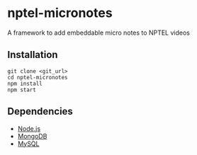 nptel-micronotes
================

A framework to add embeddable micro notes to NPTEL videos

Installation
------------
```
git clone <git_url>
cd nptel-micronotes
npm install
npm start
```

Dependencies
------------
- [Node.js](http://nodejs.org)
- [MongoDB](http://www.mongodb.org)
- [MySQL](http://www.mysql.com)